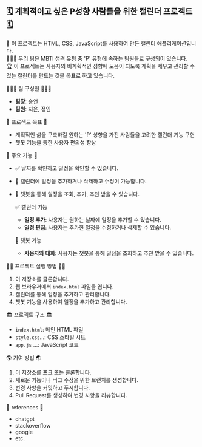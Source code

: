## 🗓️ 계획적이고 싶은 P성향 사람들을 위한 캘린더 프로젝트 🗓️

  🤗 이 프로젝트는 HTML, CSS, JavaScript를 사용하여 만든 캘린더 애플리케이션입니다. <br>
  🧑‍🤝‍🧑 우리 팀은 MBTI 성격 유형 중 'P' 유형에 속하는 팀원들로 구성되어 있습니다. <br>
  🏆 이 프로젝트는 사용자의 비계획적인 성향에 도움이 되도록 계획을 세우고 관리할 수 있는 캘린더를 만드는 것을 목표로 하고 있습니다.

🧑‍🤝‍🧑 팀 구성원 🧑‍🤝‍🧑

- **팀장**: 승연
- **팀원**: 지은, 정인


🥅 프로젝트 목표 🥅

- 계획적인 삶을 구축하길 원하는 'P' 성향을 가진 사람들을 고려한 캘린더 기능 구현
- 챗봇 기능을 통한 사용자 편의성 향상

  
 📆 주요 기능 📆

  - ✅ 날짜를 확인하고 일정을 확인할 수 있습니다. 
  
  - 📌 캘린더에 일정을 추가하거나 삭제하고 수정이 가능합니다.
  
  - 🥸 챗봇을 통해 일정을 조회, 추가, 추천 받을 수 있습니다.

     ✅ 캘린더 기능
    
      - **일정 추가**: 사용자는 원하는 날짜에 일정을 추가할 수 있습니다.
      - **일정 편집**: 사용자는 추가한 일정을 수정하거나 삭제할 수 있습니다.
    
     🥸 챗봇 기능
    
      - **사용자와 대화**: 사용자는 챗봇을 통해 일정을 조회하고 추천 받을 수 있습니다.


 👩‍💻 프로젝트 실행 방법 🧑‍💻

  1. 이 저장소를 클론합니다.
  2. 웹 브라우저에서 `index.html` 파일을 엽니다.
  3. 캘린더를 통해 일정을 추가하고 관리합니다.
  4. 챗봇 기능을 사용하여 일정을 추가하고 관리합니다.


 🏛️ 프로젝트 구조 🏛️

  - `index.html`: 메인 HTML 파일
  - `style.css`...: CSS 스타일 시트
  - `app.js` ...: JavaScript 코드


 🌎 기여 방법 🌏

  1. 이 저장소를 포크 또는 클론합니다.
  2. 새로운 기능이나 버그 수정을 위한 브랜치를 생성합니다.
  3. 변경 사항을 커밋하고 푸시합니다.
  4. Pull Request를 생성하여 변경 사항을 리뷰합니다.

 📜 references 📜
  - chatgpt
  - stackoverflow
  - google
  - etc.

